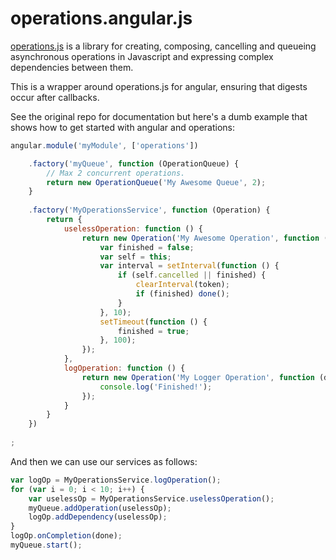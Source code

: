 operations.angular.js
=====================

[operations.js](https://github.com/mtford90/operations.js) is a library for creating, composing, cancelling and queueing asynchronous operations in Javascript and expressing complex dependencies between them.

This is a wrapper around operations.js for angular, ensuring that digests occur after callbacks.

See the original repo for documentation but here's a dumb example that shows how to get started with angular and operations:

```javascript
angular.module('myModule', ['operations'])

	.factory('myQueue', function (OperationQueue) {
		// Max 2 concurrent operations.
		return new OperationQueue('My Awesome Queue', 2); 
	}
	
	.factory('MyOperationsService', function (Operation) {
		return {
			uselessOperation: function () {
				return new Operation('My Awesome Operation', function (done) {
					var finished = false;
					var self = this;
					var interval = setInterval(function () {
						if (self.cancelled || finished) {
							clearInterval(token);
							if (finished) done();
						}
					}, 10);
					setTimeout(function () {
						finished = true;
					}, 100);
				});
			},
			logOperation: function () {
				return new Operation('My Logger Operation', function (done) {
					console.log('Finished!');
				});
			}
		}
	})
	
;
```

And then we can use our services as follows:

```javascript
var logOp = MyOperationsService.logOperation();
for (var i = 0; i < 10; i++) {
	var uselessOp = MyOperationsService.uselessOperation();
	myQueue.addOperation(uselessOp);
	logOp.addDependency(uselessOp);
}
logOp.onCompletion(done);
myQueue.start();
```
